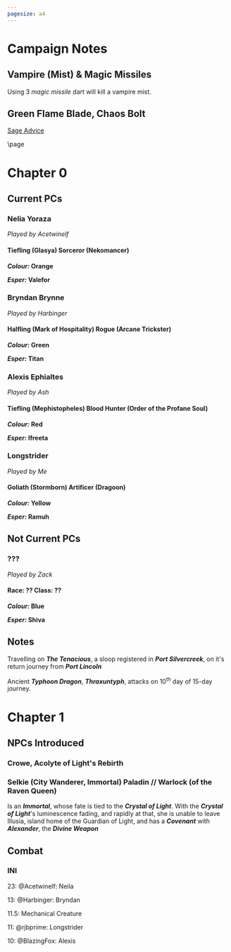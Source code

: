 ```yaml
---
pagesize: a4
---
```


<style>

/** Import Fonts **/
@import url('https://fonts.googleapis.com/css?family=IM+Fell+English');
@import url('https://fonts.googleapis.com/css?family=Uncial+Antiqua');
/** Defining fonts **/
@font-face {
  font-family: 'First Order';
  src: url('https://groumy.github.io/homebrewery-sotdl/fonts/firstv2.ttf')
}
@font-face {
  font-family: 'GothamBold';
  src: url('https://groumy.github.io/homebrewery-sotdl/fonts/GothamBold%20Regular.otf')
}
@font-face {
  font-family: 'GothamBook';
  src: url('https://groumy.github.io/homebrewery-sotdl/fonts/GothamBook%20Regular.otf')
}
@font-face {
  font-family: 'JSL Ancient';
  src: url('https://groumy.github.io/homebrewery-sotdl/fonts/jancieni.ttf')
}
@font-face {
  font-family: 'Poison Hope';
  src: url('https://groumy.github.io/homebrewery-sotdl/fonts/PoisonHope-Regular.otf')
}

/**  **/

.phb {
  font-family: Athelas;
  
  background: url('https://groumy.github.io/homebrewery-sotdl/images/sotdl-background-small.jpg');
  background-size: contain;
  background-repeat: no-repeat;
}

.phb h1{
  font-family: "First Order";
  font-size: 400%;
  text-align: center;
  text-shadow: 0px 0px 5px black;
  color:white;
  text-transform: uppercase;
  background-image: url('https://groumy.github.io/homebrewery-sotdl/images/h1.banner-large.png');
  background-size: 100% 100%;
  padding-top: 0.45em;
  padding-bottom : 25px;
  -webkit-font-smoothing: antialiased;
}

.phb h1+p::first-letter {
  float: inherit;
  font-family: inherit;
  font-size: inherit;
  color: inherit;
  line-height: inherit;
}

.phb h2,.phb  h3,.phb  h4,.phb  h5,.phb  h6,.phb h7 { 
  font-family: "Portmanteau",'IM Fell English';
  text-transform : uppercase;
  text-align: left;
  color: rgb(155,7,25);
  font-weight: 500;
  line-height: 1.1;
}

.phb h3{
  border-bottom-style: none;
}

.phb h4{
	font-size: .425cm;
}

.phb h5{
	font-size: .375cm;
  border-bottom-style: solid;
  border-bottom-color: black;
  border-bottom-width: 1px;
}

.phb h6{
	font-size: .33cm;
    border-bottom-style: solid;
    border-bottom-color: black;
    border-bottom-width: 1px;
    color: black;
}

.phb p, .phb li, .phb ol{
	font-family: 'GothamBook';
    font-size: 1em;
  text-align: left;    
}

.phb table thead th {
  background-color: #000000;
  color: #ffffff;
  font-family: "GothamBook";
  font-size:.85em;
  padding-top: 3px;
  padding-bottom: 3px;
}
.phb table tbody tr{
  font-family: "GothamBook";
  font-size:.85em;
}

.phb table tbody tr:nth-child(odd){
    background-color: initial;
    font-family: "GothamBook";
  font-size:.85em;
}

.phb table tbody tr:nth-child(even) {
  background-color: #fff;
  font-family: "GothamBook";
  font-size:.85em;
}

.phb strong em, .phb em strong{
  color: rgb(155,7,25);
  font-style : normal;
  font-weight: bold;
}

.phb blockquote{
	border-image: url('https://groumy.github.io/homebrewery-sotdl/images/parchment.png') 50 round;
    background-color: transparent;
    background-image: url('https://groumy.github.io/homebrewery-sotdl/images/parchment-back.png');
    box-shadow: none;
    padding-left: 20px;
    padding-right:20px;
    padding-top:10px;
}

.phb blockquote h5{
	border: none;
    text-align: center;
    padding-bottom: 10px;
}

.phb blockquote p{
	font-size:0.83em;
}

.phb .descriptive{
	border: none;
    background-color: transparent;
    box-shadow: none;
    font-style: italic;
    padding-left:30px;
}

.phb .descriptive h5{
	font-style:normal;
    color:black;
    text-align:center;
}

.phb .footnote{
	color:#222;
    font-family: "First Order";
    font-size: 2.5em;
    width:100%;
    bottom:0px;
}

.phb .pageNumber {
    bottom:0px;
    vertical-align: middle;
}

.phb .pageNumber.auto{
	bottom:22px;
}

.phb .pageNumber.auto::after{
	height:22px;
}

.phb .pageNumber p, .phb .pageNumber.auto p{
	font-family: "First Order";
    font-size: 2.5em;
    color: #222;
    text-align: center;
}

.html-code code{
	visibility: visible;
    box-shadow: 1px 1px 1px black;
    background-color: #aaa;
    font-family: 'Lucida Console'
}

.phb hr{
	visibility: visible;
    border-style : solid;
    border-color: black;
    border-width: 1px 0px 0px 0px;
    position: relative;
}

.phb p+hr{
	top: -5px;
}


.phb .spell h4{
	font-size: 0.5em;
}

.phb hr+blockquote{
	border-style : none;
    background-image: none;
    background-color : transparent;
}

.phb::after {
	background: none;
    background-image: url(https://groumy.github.io/homebrewery-sotdl/images/page-number-pentagram.png);
    background-size: 100px 100px; 
    background-repeat: no-repeat;   
    background-position: 0px calc(100% - 0px);
    height: 100px
}


.phb:nth-child(odd):after {
    transform: scaleX(-1);
}

.phb:nth-child(even):after {
    transform: scaleX(1);
}


/** Monster Stat Block **/

.phb hr+blockquote{
	padding : 0px;
}

.phb hr+blockquote h1{
	font-family : Athelas;
    background-color: black;
    background-image : none;
    color : white;
    font-weight: bold;
    font-size: 1em;
    padding: 5px;
    float:left;
    margin: 0px;
    width:60%;
    text-align: left;
}

.phb hr+blockquote h2{
	font-family : Athelas;
    background-color: black;
    color : white;
    font-weight: bold;
    font-size: 0.9em;
    padding: 5px;
    float:right;
    width: 40%;
    margin : 0px;
    text-align:right;
}

.phb hr+blockquote h3{
  background-color: #BBB;
  color: black;
  padding: 3px;
  padding-left: 5px;
  font-size: 0.8em;
  font-family: 'GothamBook';
  font-weight: bold;
  border-style : none;
}

.phb hr+blockquote h2+p{
    clear : both;
    background-color : darkred;
    color: white;
    padding : 3px;
    padding-left: 5px;
}

.phb hr+blockquote h2+p+hr,
.phb hr+blockquote h3+hr{
	display:none;
}

.phb hr+blockquote hr+ul li {
	margin-left: 5px;
    font-family: Athelas;
}

.phb hr+blockquote hr {
	background-image : none;
    visibility: visible;
    border-style: solid;
    border-color: black;
    border-width: 1px 0px 0px 0px;
    position: relative;
}

.phb hr+blockquote h2:before{
	content: "Difficulty ";
}

/* Flowcharts by u/Jintonix; fiddling by u/Thurse */
    .flowchart, 
    .flowchart_last {
  	background-color:#fff; /* background-image works as well */
  	border-radius: 15px; /* rounds the corners, nearly hiding them behind the notched border*/
        border: 15px solid transparent;
        border-image: url(https://i.imgur.com/yJB3DLN.png) 40% round;
  	border-image-outset: 2px; /* expands the border so we don't have to resize the background*/
        margin-bottom:38px;
        position: relative;
    }

    .flowchart:after {
        content: " ";
        background-image: url('https://i.imgur.com/ZuQmxbO.png');
        background-size: 12px 40px;
        position: absolute;
        width: 12px;
        height: 36px;
        bottom: -52px;
        left: 136px; /* 145px if using "letter" size */
    }
    
    </style>


# Campaign Notes

## Vampire (Mist) & Magic Missiles

Using 3 *magic missile* dart will kill a vampire mist.

## Green Flame Blade, Chaos Bolt

[Sage Advice](https://twitter.com/JeremyECrawford/status/662433813956444160)

\page

# Chapter 0

## Current PCs

### Nelia Yoraza
*Played by Acetwinelf*

#### Tiefling (Glasya) Sorceror (Nekomancer)

***Colour:* Orange**

***Esper:* Valefor**

### Bryndan Brynne
*Played by Harbinger*

#### Halfling (Mark of Hospitality) Rogue (Arcane Trickster)

***Colour:* Green**

***Esper:* Titan**

### Alexis Ephialtes
*Played by Ash*

#### Tiefling (Mephistopheles) Blood Hunter (Order of the Profane Soul)

***Colour:* Red**

***Esper:* Ifreeta**

### Longstrider
*Played by Me*

#### Goliath (Stormborn) Artificer (Dragoon)

***Colour:* Yellow**

***Esper:* Ramuh**

## Not Current PCs

### ???
*Played by Zack*

#### Race: ?? Class: ??

***Colour:* Blue**

***Esper:* Shiva**

## Notes

Travelling on ***The Tenacious***, a sloop registered in ***Port Silvercreek***, on it's return journey from ***Port Lincoln***

Ancient ***Typhoon Dragon***, ***Thraxuntyph***, attacks on 10<sup>th</sup> day of 15-day journey.

# Chapter 1

## NPCs Introduced

### Crowe, Acolyte of Light's Rebirth

### Selkie (City Wanderer, Immortal) Paladin // Warlock (of the Raven Queen)

Is an ***Immortal***, whose fate is tied to the ***Crystal of Light***. With the ***Crystal of Light***'s luminescence fading, and rapidly at that, she is unable to leave Illusia, island home of the Guardian of Light, and has a ***Covenant*** with ***Alexander***, the ***Divine Weapon***

## Combat

### INI

23: @Acetwinelf: Neila

13: @Harbinger: Bryndan

11.5: Mechanical Creature

11: @rjbprime: Longstrider

10: @BlazingFox: Alexis